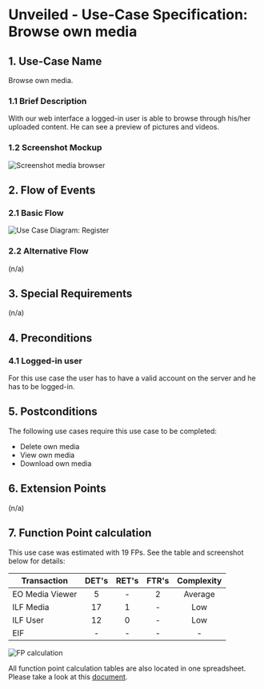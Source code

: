# Unveiled - Use-Case Specification: Browse own media

## 1. Use-Case Name
Browse own media.

### 1.1 Brief Description
With our web interface a logged-in user is able to browse through his/her uploaded content. He can see a preview of pictures and videos.

### 1.2 Screenshot Mockup
![][screenshot]

## 2. Flow of Events

### 2.1 Basic Flow
![][basic flow]

### 2.2 Alternative Flow
(n/a)


## 3. Special Requirements
(n/a)


## 4. Preconditions
### 4.1 Logged-in user
For this use case the user has to have a valid account on the server and he has to be logged-in.

## 5. Postconditions
The following use cases require this use case to be completed:
- Delete own media
- View own media
- Download own media

## 6. Extension Points
(n/a)

## 7. Function Point calculation
This use case was estimated with 19 FPs. See the table and screenshot below for details:

| Transaction | DET's | RET's | FTR's | Complexity |
|-----------------------|:-:|:-:|:-:|:---:|
| EO Media Viewer       | 5 | - | 2 | Average |
| ILF Media             | 17 | 1 | - | Low |
| ILF User              | 12 | 0 | - | Low |
| EIF                   | - | - | - | - |

![][fp calculation]

All function point calculation tables are also located in one spreadsheet. Please take a look at this [document][fpc spreadsheet].

<!-- Link definitions: -->
[basic flow]: https://raw.githubusercontent.com/SAS-Systems/Unveiled-Documentation/master/Bilder/UC_Diagrams/UC_Diagram_Browse_media.png "Use Case Diagram: Register"

[screenshot]: https://raw.githubusercontent.com/SAS-Systems/Unveiled-Documentation/master/Bilder/Screenshots_website/browse_media.PNG "Screenshot media browser"
[fp calculation]: https://raw.githubusercontent.com/SAS-Systems/Unveiled-Documentation/master/Bilder/FP%20calculation/FP_browse_media.PNG "FP calculation"
[fpc spreadsheet]: https://docs.google.com/spreadsheets/d/1qaz88UHaRb7cXoiOkJ0dJ-R7JvfTxPslJvZ183o6wnU/edit?usp=sharing "Function point calculation spreadsheet"
